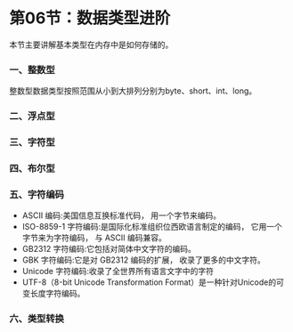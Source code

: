 # 第06节：数据类型进阶

本节主要讲解基本类型在内存中是如何存储的。

### 一、整数型

整数型数据类型按照范围从小到大排列分别为byte、short、int、long。

### 二、浮点型

### 三、字符型

### 四、布尔型

### 五、字符编码

* ASCII 编码:美国信息互换标准代码， 用一个字节来编码。
* ISO-8859-1 字符编码:是国际化标准组织位西欧语言制定的编码， 它用一个字节来为字符编码， 与 ASCII 编码兼容。
* GB2312 字符编码:它包括对简体中文字符的编码。
* GBK 字符编码:它是对 GB2312 编码的扩展， 收录了更多的中文字符。
* Unicode 字符编码:收录了全世界所有语言文字中的字符
* UTF-8（8-bit Unicode Transformation Format）是一种针对Unicode的可变长度字符编码。

### 六、类型转换